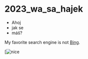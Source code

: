 # 2023_wa_sa_hajek

<ul>
  <li> Ahoj </li>
  <li>jak se</li>
  <li>máš?</li>
</ul
  
My favorite search engine is not [Bing](https://bing.com).

 [![nice]("https://static.demilked.com/wp-content/uploads/2019/11/5dc91ec5aff76-google-vs-bing-memes-coverimage-1.jpg")

